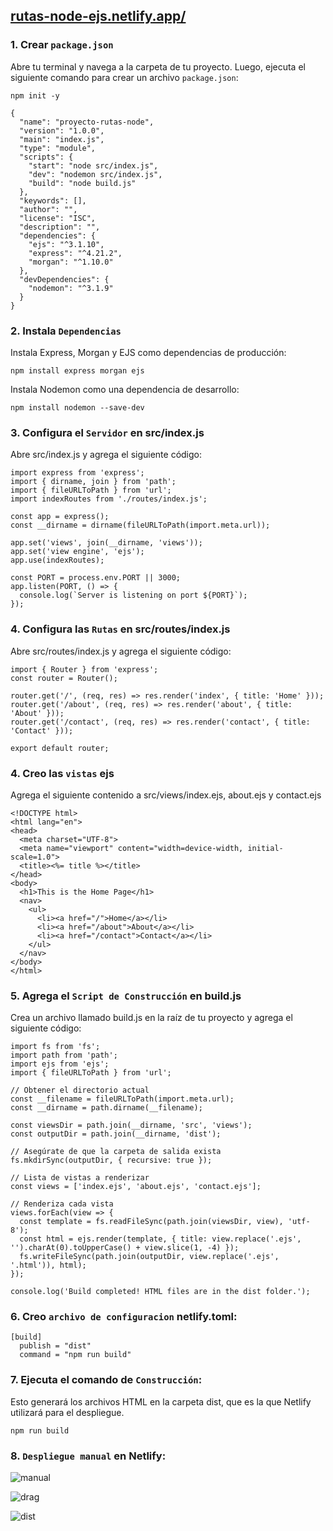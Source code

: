 ## [rutas-node-ejs.netlify.app/](https://rutas-node-ejs.netlify.app/)

### 1. Crear `package.json`

Abre tu terminal y navega a la carpeta de tu proyecto. Luego, ejecuta el siguiente comando para crear un archivo `package.json`:

```
npm init -y
```

```
{
  "name": "proyecto-rutas-node",
  "version": "1.0.0",
  "main": "index.js",
  "type": "module",
  "scripts": {
    "start": "node src/index.js",
    "dev": "nodemon src/index.js",
    "build": "node build.js"
  },
  "keywords": [],
  "author": "",
  "license": "ISC",
  "description": "",
  "dependencies": {
    "ejs": "^3.1.10",
    "express": "^4.21.2",
    "morgan": "^1.10.0"
  },
  "devDependencies": {
    "nodemon": "^3.1.9"
  }
}
```

### 2. Instala `Dependencias`
Instala Express, Morgan y EJS como dependencias de producción:

```
npm install express morgan ejs
```

Instala Nodemon como una dependencia de desarrollo:

```
npm install nodemon --save-dev
```

### 3. Configura el `Servidor` en src/index.js
Abre src/index.js y agrega el siguiente código:

```
import express from 'express';
import { dirname, join } from 'path';
import { fileURLToPath } from 'url';
import indexRoutes from './routes/index.js';

const app = express();
const __dirname = dirname(fileURLToPath(import.meta.url));

app.set('views', join(__dirname, 'views'));
app.set('view engine', 'ejs');
app.use(indexRoutes);

const PORT = process.env.PORT || 3000;
app.listen(PORT, () => {
  console.log(`Server is listening on port ${PORT}`);
});
```

### 4. Configura las `Rutas` en src/routes/index.js
Abre src/routes/index.js y agrega el siguiente código:

```
import { Router } from 'express';
const router = Router();

router.get('/', (req, res) => res.render('index', { title: 'Home' }));
router.get('/about', (req, res) => res.render('about', { title: 'About' }));
router.get('/contact', (req, res) => res.render('contact', { title: 'Contact' }));

export default router;
```

### 4. Creo las `vistas` ejs
Agrega el siguiente contenido a src/views/index.ejs, about.ejs y contact.ejs

```
<!DOCTYPE html>
<html lang="en">
<head>
  <meta charset="UTF-8">
  <meta name="viewport" content="width=device-width, initial-scale=1.0">
  <title><%= title %></title>
</head>
<body>
  <h1>This is the Home Page</h1>
  <nav>
    <ul>
      <li><a href="/">Home</a></li>
      <li><a href="/about">About</a></li>
      <li><a href="/contact">Contact</a></li>
    </ul>
  </nav>
</body>
</html>
```

### 5. Agrega el `Script de Construcción` en build.js
Crea un archivo llamado build.js en la raíz de tu proyecto y agrega el siguiente código:

```
import fs from 'fs';
import path from 'path';
import ejs from 'ejs';
import { fileURLToPath } from 'url';

// Obtener el directorio actual
const __filename = fileURLToPath(import.meta.url);
const __dirname = path.dirname(__filename);

const viewsDir = path.join(__dirname, 'src', 'views');
const outputDir = path.join(__dirname, 'dist');

// Asegúrate de que la carpeta de salida exista
fs.mkdirSync(outputDir, { recursive: true });

// Lista de vistas a renderizar
const views = ['index.ejs', 'about.ejs', 'contact.ejs'];

// Renderiza cada vista
views.forEach(view => {
  const template = fs.readFileSync(path.join(viewsDir, view), 'utf-8');
  const html = ejs.render(template, { title: view.replace('.ejs', '').charAt(0).toUpperCase() + view.slice(1, -4) });
  fs.writeFileSync(path.join(outputDir, view.replace('.ejs', '.html')), html);
});

console.log('Build completed! HTML files are in the dist folder.');
```

### 6. Creo `archivo de configuracion` netlify.toml:

```
[build]
  publish = "dist"
  command = "npm run build"
```

### 7. Ejecuta el comando de `Construcción`:
Esto generará los archivos HTML en la carpeta dist, que es la que Netlify utilizará para el despliegue.

```
npm run build
```

### 8. `Despliegue manual` en Netlify:

![manual](https://github.com/user-attachments/assets/2f3f1e20-368b-46a4-aebe-ed596cbfc71b)

![drag](https://github.com/user-attachments/assets/51dfe80f-1281-4963-b9e8-2a730d9b5aad)

![dist](https://github.com/user-attachments/assets/55bcac16-cb52-4035-aa4e-ec10fc0384c5)




























